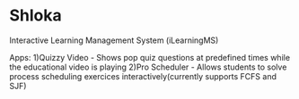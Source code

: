 Shloka
======

Interactive Learning Management System (iLearningMS)

Apps:
1)Quizzy Video - Shows pop quiz questions at predefined times while the educational video is playing
2)Pro Scheduler - Allows students to solve process scheduling exercices interactively(currently supports FCFS and SJF)
